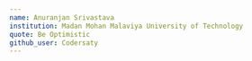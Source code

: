 ```yaml
---
name: Anuranjan Srivastava 
institution: Madan Mohan Malaviya University of Technology
quote: Be Optimistic
github_user: Codersaty
---
```

